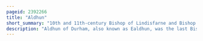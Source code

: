 ```yaml
---
pageid: 2392266
title: "Aldhun"
short_summary: "10th and 11th-century Bishop of Lindisfarne and Bishop of Durham"
description: "Aldhun of Durham, also known as Ealdhun, was the last Bishop of Lindisfarne and the first Bishop of Durham. He was of 'noble descent'."
---
```


